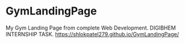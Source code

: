 # GymLandingPage
 My Gym Landing Page from complete Web Development.	
 DIGIBHEM INTERNSHIP TASK.
https://shlokpatel279.github.io/GymLandingPage/
